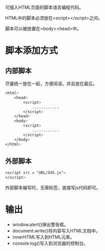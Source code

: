 可插入HTML页面的脚本语言编程代码。



HTML中的脚本必须放在\<script>\</script>之间。

脚本可以被放置在\<body>\<head>中。

# 脚本添加方式

## 内部脚本

尽量统一放在一起，方便阅读。并且放在最后。

```css
<html>
	<head>
		<script>
			............
		</script>
	</head>
	<body>
		<script>
			............
		</script>
	</body>
</html>
```



## 外部脚本

```css
<script src = "URL/XXX.js">
</script>
```

外部脚本编写时，无需标签，直接写js代码即可。



# 输出

+   window.alert()弹出警告框。
+   document.write()将内容写入HTML文档中。
+   innerHTML写入到HTML元素。
+   console.log()写入到浏览器的控制台。